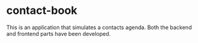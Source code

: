 # contact-book

This is an application that simulates a contacts agenda. Both the backend and frontend parts have been developed.
